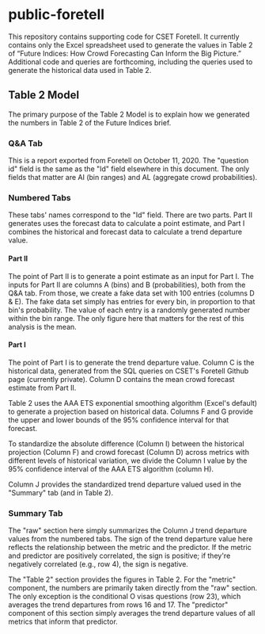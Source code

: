 # public-foretell

This repository contains supporting code for CSET Foretell. It currently contains only the Excel spreadsheet used to generate the values in Table 2 of “Future Indices: How Crowd Forecasting Can Inform the Big Picture.” Additional code and queries are forthcoming, including the queries used to generate the historical data used in Table 2.

## Table 2 Model
The primary purpose of the Table 2 Model is to explain how we generated the numbers in Table 2 of the Future Indices brief.

### Q&A Tab
This is a report exported from Foretell on October 11, 2020. The "question id" field is the same as the "Id" field elsewhere in this document. The only fields that matter are AI (bin ranges) and AL (aggregate crowd probabilities).

### Numbered Tabs
These tabs' names correspond to the "Id" field. There are two parts. Part II generates uses the forecast data to calculate a point estimate, and Part I combines the historical and forecast data to calculate a trend departure value.

#### Part II 
The point of Part II is to generate a point estimate as an input for Part I. The inputs for Part II are columns A (bins) and B (probabilities), both from the Q&A tab. From those, we create a fake data set with 100 entries (columns D & E). The fake data set simply has entries for every bin, in proportion to that bin's probability. The value of each entry is a randomly generated number within the bin range. The only figure here that matters for the rest of this analysis is the mean.

#### Part I
The point of Part I is to generate the trend departure value. Column C is the historical data, generated from the SQL queries on CSET's Foretell Github page (currently private). Column D contains the mean crowd forecast estimate from Part II. 

Table 2 uses the AAA ETS exponential smoothing algorithm (Excel's default) to generate a projection based on historical data. Columns F and G provide the upper and lower bounds of the 95% confidence interval for that forecast. 

To standardize the absolute difference (Column I) between the historical projection (Column F) and crowd forecast (Column D) across metrics with different levels of historical variation, we divide the Column I value by the 95% confidence interval of the AAA ETS algorithm (column H). 

Column J provides the standardized trend departure valued used in the "Summary" tab (and in Table 2). 

### Summary Tab
The "raw" section here simply summarizes the Column J trend departure values from the numbered tabs. The sign of the trend departure value here reflects the relationship between the metric and the predictor. If the metric and predictor are positively correlated, the sign is positive; if they're negatively correlated (e.g., row 4), the sign is negative.

The "Table 2" section provides the figures in Table 2. For the "metric" component, the numbers are primarily taken directly from the "raw" section. The only exception is the conditional O visas questions (row 23), which averages the trend departures from rows 16 and 17. The "predictor" component of this section simply averages the trend departure values of all metrics that inform that predictor.
